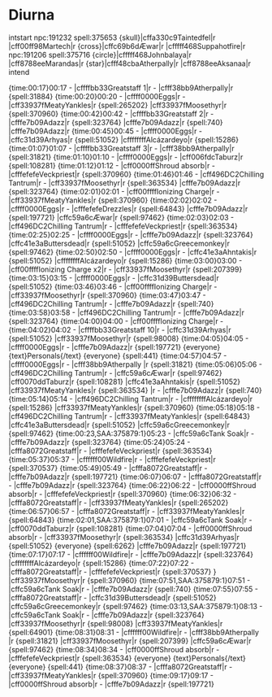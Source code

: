 # Diurna

intstart
npc:191232
spell:375653
{skull}|cffa330c9Taintedfel|r |cff00ff98Martech|r 
{cross}|cffc69b6dÆwar|r |cfffff468Suppahotfire|r
npc:191206
spell:375716
{circle}|cfffff468Johnbalaya|r |cff8788eeMarandas|r
{star}|cfff48cbaAtherpally|r |cff8788eeAksanaa|r
intend

{time:00:17}00:17 - |cffffbb33Greatstaff 1|r - |cfff38bb9Atherpally|r {spell:31884}
{time:00:20}00:20 - |cffff0000Eggs|r - |cff33937fMeatyYankles|r {spell:265202}  |cff33937fMoosethyr|r {spell:370960}
{time:00:42}00:42 - |cffffbb33Greatstaff 2|r - |cfffe7b09Adazz|r {spell:323764} |cfffe7b09Adazz|r {spell:740}  |cfffe7b09Adazz|r
{time:00:45}00:45 - |cffff0000Eggs|r - |cffc31d39Arhyas|r {spell:51052} |cffffffffAlcázardeyo|r {spell:15286}
{time:01:07}01:07 - |cffffbb33Greatstaff 3|r - |cfff38bb9Atherpally|r {spell:31821}
{time:01:10}01:10 - |cffff0000Eggs|r - |cff006fdcTaburz|r {spell:108281}
{time:01:12}01:12 - |cff0000ffShroud absorb|r - |cfffefefeVeckpriest|r {spell:370960}
{time:01:46}01:46 - |cff496DC2Chilling Tantrum|r - |cff33937fMoosethyr|r {spell:363534}  |cfffe7b09Adazz|r {spell:323764}
{time:02:01}02:01 - |cff00ffffIonizing Charge|r - |cff33937fMeatyYankles|r {spell:370960}
{time:02:02}02:02 - |cffff0000Eggs|r - |cfffefefeDrezzles|r {spell:64843}  |cfffe7b09Adazz|r {spell:197721}  |cffc59a6cÆwar|r {spell:97462}
{time:02:03}02:03 - |cff496DC2Chilling Tantrum|r - |cfffefefeVeckpriest|r {spell:363534}
{time:02:25}02:25 - |cffff0000Eggs|r - |cfffe7b09Adazz|r {spell:323764} |cffc41e3aButtersdead|r {spell:51052} |cffc59a6cGreecemonkey|r {spell:97462}
{time:02:50}02:50 - |cffff0000Eggs|r - |cffc41e3aAhntakis|r {spell:51052} |cffffffffAlcázardeyo|r {spell:15286}
{time:03:00}03:00 - |cff00ffffIonizing Charge x2|r - |cff33937fMoosethyr|r {spell:207399}
{time:03:15}03:15 - |cffff0000Eggs|r - |cffc31d39Buttersdead|r {spell:51052}
{time:03:46}03:46 - |cff00ffffIonizing Charge|r - |cff33937fMoosethyr|r {spell:370960}
{time:03:47}03:47 - |cff496DC2Chilling Tantrum|r - |cfffe7b09Adazz|r {spell:740}
{time:03:58}03:58 - |cff496DC2Chilling Tantrum|r - |cfffe7b09Adazz|r {spell:323764}
{time:04:00}04:00 - |cff00ffffIonizing Charge|r -
{time:04:02}04:02 - |cffffbb33Greatstaff 10|r - |cffc31d39Arhyas|r {spell:51052}  |cff33937fMoosethyr|r {spell:98008}
{time:04:05}04:05 - |cffff0000Eggs|r - |cfffe7b09Adazz|r {spell:197721}  {everyone} {text}Personals{/text}  {everyone} {spell:441}
{time:04:57}04:57 - |cffff0000Eggs|r - |cfff38bb9Atherpally |r {spell:31821} 
{time:05:06}05:06 - |cff496DC2Chilling Tantrum|r - |cffc59a6cÆwar|r {spell:97462} |cff0070ddTaburz|r  {spell:108281} |cffc41e3aAhntakis|r {spell:51052}  |cff33937fMeatyYankles|r {spell:363534} |r - |cfffe7b09Adazz|r {spell:740}
{time:05:14}05:14 - |cff496DC2Chilling Tantrum|r - |cffffffffAlcázardeyo|r {spell:15286} |cff33937fMeatyYankles|r {spell:370960}
{time:05:18}05:18 - |cff496DC2Chilling Tantrum|r - |cff33937fMeatyYankles|r {spell:64843} |cffc41e3aButtersdead|r {spell:51052} |cffc59a6cGreecemonkey|r {spell:97462}
{time:00:23,SAA:375879:1}05:23 - |cffc59a6cTank Soak|r - |cfffe7b09Adazz|r {spell:323764}
{time:05:24}05:24 - |cfffa8072Greatstaff|r - |cfffefefeVeckpriest|r {spell:363534}
{time:05:37}05:37 - |cffffff00Wildfire|r - |cfffefefeVeckpriest|r {spell:370537}
{time:05:49}05:49 - |cfffa8072Greatstaff|r - |cfffe7b09Adazz|r {spell:197721}
{time:06:07}06:07 - |cfffa8072Greatstaff|r - |cfffe7b09Adazz|r {spell:323764}
{time:06:22}06:22 - |cff0000ffShroud absorb|r - |cfffefefeVeckpriest|r {spell:370960}
{time:06:32}06:32 - |cfffa8072Greatstaff|r - |cff33937fMeatyYankles|r {spell:265202}
{time:06:57}06:57 - |cfffa8072Greatstaff|r - |cff33937fMeatyYankles|r {spell:64843}
{time:02:01,SAA:375879:1}07:01 - |cffc59a6cTank Soak|r - |cff0070ddTaburz|r  {spell:108281}
{time:07:04}07:04 - |cff0000ffShroud absorb|r - |cff33937fMoosethyr|r {spell:363534}  |cffc31d39Arhyas|r {spell:51052}  {everyone} {spell:6262} |cfffe7b09Adazz|r {spell:197721}
{time:07:17}07:17 - |cffffff00Wildfire|r - |cfffe7b09Adazz|r {spell:323764} |cffffffffAlcázardeyo|r {spell:15286}
{time:07:22}07:22 - |cfffa8072Greatstaff|r - |cfffefefeVeckpriest|r {spell:370537}  }  |cff33937fMoosethyr|r {spell:370960}
{time:07:51,SAA:375879:1}07:51 - |cffc59a6cTank Soak|r - |cfffe7b09Adazz|r {spell:740}
{time:07:55}07:55 - |cfffa8072Greatstaff|r - |cffc31d39Buttersdead|r {spell:51052} |cffc59a6cGreecemonkey|r {spell:97462}
{time:03:13,SAA:375879:1}08:13 - |cffc59a6cTank Soak|r - |cfffe7b09Adazz|r {spell:323764}  |cff33937fMoosethyr|r {spell:98008}  |cff33937fMeatyYankles|r {spell:64901}
{time:08:31}08:31 - |cffffff00Wildfire|r - |cfff38bb9Atherpally |r {spell:31821}  |cff33937fMoosethyr|r {spell:207399}  |cffc59a6cÆwar|r {spell:97462}
{time:08:34}08:34 - |cff0000ffShroud absorb|r - |cfffefefeVeckpriest|r {spell:363534}  {everyone} {text}Personals{/text}  {everyone} {spell:441}
{time:08:37}08:37 - |cfffa8072Greatstaff|r - |cff33937fMeatyYankles|r {spell:370960}
{time:09:17}09:17 - |cff0000ffShroud absorb|r - |cfffe7b09Adazz|r {spell:197721}